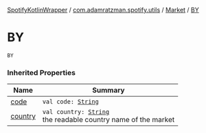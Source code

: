 [SpotifyKotlinWrapper](../../index.md) / [com.adamratzman.spotify.utils](../index.md) / [Market](index.md) / [BY](./-b-y.md)

# BY

`BY`

### Inherited Properties

| Name | Summary |
|---|---|
| [code](code.md) | `val code: `[`String`](https://kotlinlang.org/api/latest/jvm/stdlib/kotlin/-string/index.html) |
| [country](country.md) | `val country: `[`String`](https://kotlinlang.org/api/latest/jvm/stdlib/kotlin/-string/index.html)<br>the readable country name of the market |
